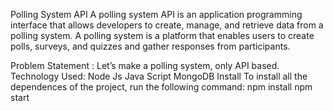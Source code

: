 Polling System API
A polling system API is an application programming interface that allows developers to create, manage, and retrieve data from a polling system. A polling system is a platform that enables users to create polls, surveys, and quizzes and gather responses from participants.

Problem Statement :
Let’s make a polling system, only API based.
Technology Used:
Node Js
Java Script
MongoDB
Install
To install all the dependences of the project, run the following command:
npm install
npm start